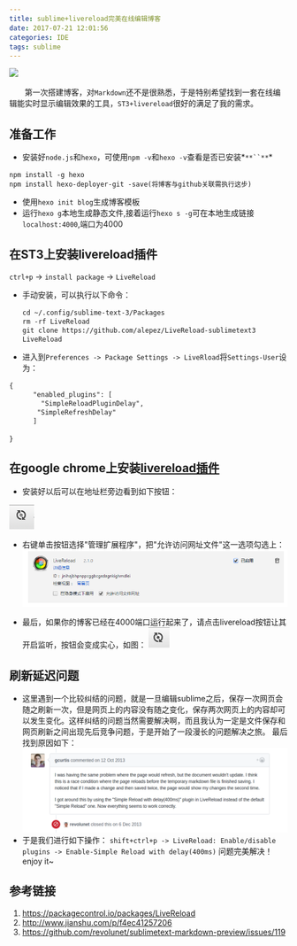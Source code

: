 ```yaml
---
title: sublime+livereload完美在线编辑博客
date: 2017-07-21 12:01:56
categories: IDE
tags: sublime
---
```


![](https://cdn-images-1.medium.com/max/2000/1*9qGFK0jjigADvy4BF_PZ_A.jpeg)

&emsp;&emsp;第一次搭建博客，对`Markdown`还不是很熟悉，于是特别希望找到一套在线编辑能实时显示编辑效果的工具，`ST3+livereload`很好的满足了我的需求。
  <!-- more -->
## 准备工作
* 安装好`node.js`和`hexo`，可使用`npm -v`和`hexo -v`查看是否已安装*`**``**`*
```
npm install -g hexo
npm install hexo-deployer-git -save(将博客与github关联需执行这步)
```
* 使用`hexo init blog`生成博客模板
* 运行`hexo g`本地生成静态文件,接着运行`hexo s -g`可在本地生成链接`localhost:4000`,端口为4000

## 在ST3上安装livereload插件
`ctrl+p` -> `install package` -> `LiveReload`
* 手动安装，可以执行以下命令：
  ```
  cd ~/.config/sublime-text-3/Packages
  rm -rf LiveReload
  git clone https://github.com/alepez/LiveReload-sublimetext3 LiveReload
  ```
* 进入到`Preferences -> Package Settings -> LiveRload`将`Settings-User`设为：
```
{
      "enabled_plugins": [
      	"SimpleReloadPluginDelay",
       "SimpleRefreshDelay"
      ] 
     
}
```

## 在google chrome上安装[livereload插件](https://chrome.google.com/webstore/search/livereload?hl=zh-CN)
* 安装好以后可以在地址栏旁边看到如下按钮：

![](/upload_image/livereload1.png "未开启监听")

* 右键单击按钮选择"管理扩展程序"，把"允许访问网址文件"这一选项勾选上：
  ![](/upload_image/livereload2.png "允许访问文件网址打开")

* 最后，如果你的博客已经在4000端口运行起来了，请点击livereload按钮让其开启监听，按钮会变成实心，如图：
  ![](/upload_image/livereload3.png "已开始监听")

## 刷新延迟问题
* 这里遇到一个比较纠结的问题，就是一旦编辑sublime之后，保存一次网页会随之刷新一次，但是网页上的内容没有随之变化，保存两次网页上的内容却可以发生变化。这样纠结的问题当然需要解决啊，而且我认为一定是文件保存和网页刷新之间出现先后竞争问题，于是开始了一段漫长的问题解决之旅。
  最后找到原因如下：
  ![](/upload_image/simpleloaddelay.png "LiveReload Delay")
* 于是我们进行如下操作：
   `shift+ctrl+p -> LiveReload: Enable/disable plugins -> Enable-Simple Reload with delay(400ms)`
    问题完美解决！enjoy it~

## 参考链接
1. https://packagecontrol.io/packages/LiveReload
2. http://www.jianshu.com/p/f4ec41257206
3. https://github.com/revolunet/sublimetext-markdown-preview/issues/119
